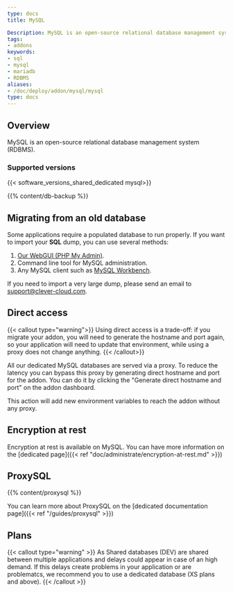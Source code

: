 ```yaml
---
type: docs
title: MySQL

Description: MySQL is an open-source relational database management system (RDBMS).
tags:
- addons
keywords:
- sql
- mysql
- mariadb
- RDBMS
aliases:
- /doc/deploy/addon/mysql/mysql
type: docs
---
```

## Overview
MySQL is an open-source relational database management system (RDBMS).

### Supported versions

{{< software_versions_shared_dedicated mysql>}}

{{% content/db-backup %}}

## Migrating from an old database

Some applications require a populated database to run properly.
If you want to import your **SQL** dump, you can use several methods:

1. [Our WebGUI (PHP My Admin)](https://dbms-pma.clever-cloud.com/).
2. Command line tool for MySQL administration.
3. Any MySQL client such as [MySQL Workbench](https://www.mysql.fr/products/workbench/).

If you need to import a very large dump, please send an email to <support@clever-cloud.com>.

## Direct access

{{< callout type="warning">}}
Using direct access is a trade-off: if you migrate your addon, you will need to generate the hostname and port again, so your application will need to update that environment, while using a proxy does not change anything.
{{< /callout>}}

All our dedicated MySQL databases are served via a proxy. To reduce the latency you can bypass this proxy by generating direct hostname and port for the addon. You can do it by clicking the "Generate direct hostname and port" on the addon dashboard.

This action will add new environment variables to reach the addon without any proxy.

## Encryption at rest

Encryption at rest is available on MySQL. You can have more information on the [dedicated page]({{< ref "doc/administrate/encryption-at-rest.md" >}})

## ProxySQL

{{% content/proxysql %}}

You can learn more about ProxySQL on the [dedicated documentation page]({{< ref "/guides/proxysql" >}})

## Plans

{{< callout type="warning" >}}
As Shared databases (DEV) are shared between multiple applications and delays could appear in case of an high demand. If this delays create problems in your application or are problematcs, we recommend you to use a dedicated database (XS plans and above).
{{< /callout >}}

